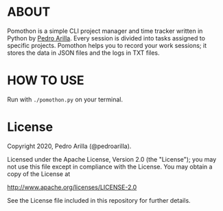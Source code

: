 # ABOUT

Pomothon is a simple CLI project manager and time tracker written in Python by [Pedro Arilla](http://pedroarilla.com). Every session is divided into tasks assigned to specific projects. Pomothon helps you to record your work sessions; it stores the data in JSON files and the logs in TXT files.

# HOW TO USE

Run with `./pomothon.py` on your terminal.

# License

Copyright 2020, Pedro Arilla (@pedroarilla).

Licensed under the Apache License, Version 2.0 (the "License");
you may not use this file except in compliance with the License.
You may obtain a copy of the License at

http://www.apache.org/licenses/LICENSE-2.0

See the License file included in this repository for further details.
